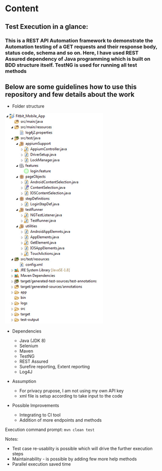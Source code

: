 # Content

## Test Execution in a glance:
### This is a REST API Automation framework to demonstrate the Automation testing of a GET requests and their response body, status code, schema and so on. Here, I have used REST Assured dependency of Java programming which is built on BDD structure itself. TestNG is used for running all test methods

## Below are some guidelines how to use this repository and few details about the work

- Folder structure

![Image of Yaktocat](https://github.com/pradeepnyk/Fitbit_Mobile_App/blob/master/folder_structure.jpg)



- Dependencies
    - Java (JDK 8)
    - Selenium
    - Maven
    - TestNG
    - REST Assured
    - Surefire reporting, Extent reporting
    - Log4J

- Assumption
    - For privacy prupose, I am not using my own API key
    - xml file is setup according to take input to the code


- Possible Improvements
    - Integrating to CI tool
    - Addition of more endpoints and methods

Execution command prompt:
`mvn clean test`

Notes:
- Test case re-usablity is possible which will drive the further execution steps
- Maintainability - is possible by adding few more help methods
- Parallel execution saved time